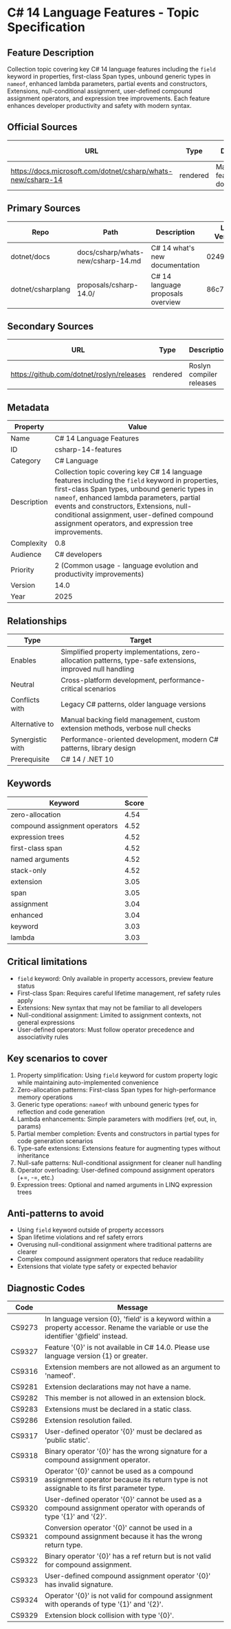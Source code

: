 # C# 14 Language Features - Topic Specification

## Feature Description

Collection topic covering key C# 14 language features including the `field` keyword in properties, first-class Span types, unbound generic types in `nameof`, enhanced lambda parameters, partial events and constructors, Extensions, null-conditional assignment, user-defined compound assignment operators, and expression tree improvements. Each feature enhances developer productivity and safety with modern syntax.

## Official Sources

| URL | Type | Description | Last Verified |
| --- | --- | --- | --- |
| https://docs.microsoft.com/dotnet/csharp/whats-new/csharp-14 | rendered | Main C# 14 features documentation | 2025-09-20 |

## Primary Sources

| Repo | Path | Description | Last Verified |
| --- | --- | --- | --- |
| dotnet/docs | docs/csharp/whats-new/csharp-14.md | C# 14 what's new documentation | 0249c38f27 |
| dotnet/csharplang | proposals/csharp-14.0/ | C# 14 language proposals overview | 86c78a07 |

## Secondary Sources

| URL | Type | Description | Last Verified |
| --- | --- | --- | --- |
| https://github.com/dotnet/roslyn/releases | rendered | Roslyn compiler releases | 2025-09-20 |

## Metadata

| Property | Value |
| --- | --- |
| Name | C# 14 Language Features |
| ID | csharp-14-features |
| Category | C# Language |
| Description | Collection topic covering key C# 14 language features including the `field` keyword in properties, first-class Span types, unbound generic types in `nameof`, enhanced lambda parameters, partial events and constructors, Extensions, null-conditional assignment, user-defined compound assignment operators, and expression tree improvements. |
| Complexity | 0.8 |
| Audience | C# developers |
| Priority | 2 (Common usage - language evolution and productivity improvements) |
| Version | 14.0 |
| Year | 2025 |

## Relationships

| Type | Target |
| --- | --- |
| Enables | Simplified property implementations, zero-allocation patterns, type-safe extensions, improved null handling |
| Neutral | Cross-platform development, performance-critical scenarios |
| Conflicts with | Legacy C# patterns, older language versions |
| Alternative to | Manual backing field management, custom extension methods, verbose null checks |
| Synergistic with | Performance-oriented development, modern C# patterns, library design |
| Prerequisite | C# 14 / .NET 10 |

## Keywords

| Keyword | Score |
|---------|-------|
| zero-allocation | 4.54 |
| compound assignment operators | 4.52 |
| expression trees | 4.52 |
| first-class span | 4.52 |
| named arguments | 4.52 |
| stack-only | 4.52 |
| extension | 3.05 |
| span | 3.05 |
| assignment | 3.04 |
| enhanced | 3.04 |
| keyword | 3.03 |
| lambda | 3.03 |

## Critical limitations

- `field` keyword: Only available in property accessors, preview feature status
- First-class Span: Requires careful lifetime management, ref safety rules apply
- Extensions: New syntax that may not be familiar to all developers
- Null-conditional assignment: Limited to assignment contexts, not general expressions
- User-defined operators: Must follow operator precedence and associativity rules

## Key scenarios to cover

1. Property simplification: Using `field` keyword for custom property logic while maintaining auto-implemented convenience
2. Zero-allocation patterns: First-class Span types for high-performance memory operations
3. Generic type operations: `nameof` with unbound generic types for reflection and code generation
4. Lambda enhancements: Simple parameters with modifiers (ref, out, in, params)
5. Partial member completion: Events and constructors in partial types for code generation scenarios
6. Type-safe extensions: Extensions feature for augmenting types without inheritance
7. Null-safe patterns: Null-conditional assignment for cleaner null handling
8. Operator overloading: User-defined compound assignment operators (+=, -=, etc.)
9. Expression trees: Optional and named arguments in LINQ expression trees

## Anti-patterns to avoid

- Using `field` keyword outside of property accessors
- Span lifetime violations and ref safety errors
- Overusing null-conditional assignment where traditional patterns are clearer
- Complex compound assignment operators that reduce readability
- Extensions that violate type safety or expected behavior

## Diagnostic Codes

| Code | Message |
| --- | --- |
| CS9273 | In language version {0}, 'field' is a keyword within a property accessor. Rename the variable or use the identifier '@field' instead. |
| CS9327 | Feature '{0}' is not available in C# 14.0. Please use language version {1} or greater. |
| CS9316 | Extension members are not allowed as an argument to 'nameof'. |
| CS9281 | Extension declarations may not have a name. |
| CS9282 | This member is not allowed in an extension block. |
| CS9283 | Extensions must be declared in a static class. |
| CS9286 | Extension resolution failed. |
| CS9317 | User-defined operator '{0}' must be declared as 'public static'. |
| CS9318 | Binary operator '{0}' has the wrong signature for a compound assignment operator. |
| CS9319 | Operator '{0}' cannot be used as a compound assignment operator because its return type is not assignable to its first parameter type. |
| CS9320 | User-defined operator '{0}' cannot be used as a compound assignment operator with operands of type '{1}' and '{2}'. |
| CS9321 | Conversion operator '{0}' cannot be used in a compound assignment because it has the wrong return type. |
| CS9322 | Binary operator '{0}' has a ref return but is not valid for compound assignment. |
| CS9323 | User-defined compound assignment operator '{0}' has invalid signature. |
| CS9324 | Operator '{0}' is not valid for compound assignment with operands of type '{1}' and '{2}'. |
| CS9329 | Extension block collision with type '{0}'.
